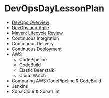 # DevOpsDayLessonPlan
 - [DevOps Overview](https://github.com/LiquidPlummer/DevOpsDayLessonPlan/blob/main/devops-overview.md)
 - [DevOps and Agile](https://github.com/LiquidPlummer/DevOpsDayLessonPlan/blob/main/devops-and-agile.md)
 - [Maven: Lifecycle Review](https://github.com/LiquidPlummer/DevOpsDayLessonPlan/blob/main/maven-lifecycle-review.md)
 - Continuous Integration
 - Continuous Delivery
 - Continuous Deployment
 - AWS
   - CodePipeline
   - CodeBuild
   - Elastic Beanstalk
   - Cloud Watch
 - Comparing AWS CodePipeline & CodeBuild
 - Jenkins
 - SonalClour & SonarLint
